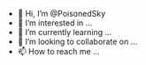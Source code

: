 - 👋 Hi, I’m @PoisonedSky
- 👀 I’m interested in ...
- 🌱 I’m currently learning ...
- 💞️ I’m looking to collaborate on ...
- 📫 How to reach me ...

<!---
PoisonedSky/PoisonedSky is a ✨ special ✨ repository because its `README.md` (this file) appears on your GitHub profile.
You can click the Preview link to take a look at your changes.
--->
